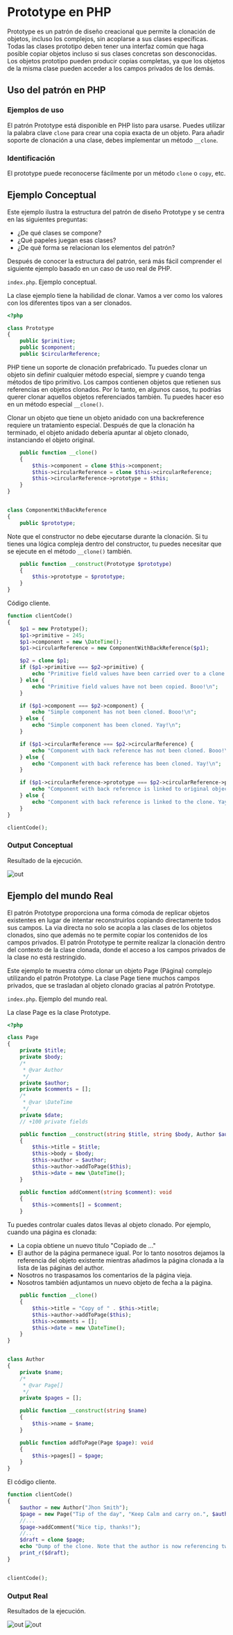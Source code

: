 # Prototype en PHP

Prototype es un patrón de diseño creacional que permite la clonación de objetos, incluso los complejos, sin acoplarse a sus clases específicas. Todas las clases prototipo deben tener una interfaz común que haga posible copiar objetos incluso si sus clases concretas son desconocidas. Los objetos prototipo pueden producir copias completas, ya que los objetos de la misma clase pueden acceder a los campos privados de los demás.

## Uso del patrón en PHP

### Ejemplos de uso

El patrón Prototype está disponible en PHP listo para usarse. Puedes utilizar la palabra clave `clone` para crear una copia exacta de un objeto. Para añadir soporte de clonación a una clase, debes implementar un método `__clone`.

### Identificación

El prototype puede reconocerse fácilmente por un método `clone` o `copy`, etc.

## Ejemplo Conceptual

Este ejemplo ilustra la estructura del patrón de diseño Prototype y se centra en las siguientes preguntas:

- ¿De qué clases se compone?
- ¿Qué papeles juegan esas clases?
- ¿De qué forma se relacionan los elementos del patrón?

Después de conocer la estructura del patrón, será más fácil comprender el siguiente ejemplo basado en un caso de uso real de PHP.

`index.php`. Ejemplo conceptual.

La clase ejemplo tiene la habilidad de clonar. Vamos a ver como los valores con los diferentes tipos van a ser clonados.

```php
<?php

class Prototype
{
    public $primitive;
    public $component;
    public $circularReference;
```

PHP tiene un soporte de clonación prefabricado. Tu puedes clonar un objeto sin definir cualquier método especial, siempre y cuando tenga métodos de tipo primitivo. Los campos contienen objetos que retienen sus referencias en objetos clonados. Por lo tanto, en algunos casos, tu podrías querer clonar aquellos objetos referenciados también. Tu puedes hacer eso en un método especial `__clone()`.

Clonar un objeto que tiene un objeto anidado con una backreference requiere un tratamiento especial. Después de que la clonación ha terminado, el objeto anidado debería apuntar al objeto clonado, instanciando el objeto original.

```php
    public function __clone()
    {
        $this->component = clone $this->component;
        $this->circularReference = clone $this->circularReference;
        $this->circularReference->prototype = $this;
    }
}


class ComponentWithBackReference
{
    public $prototype;
```

Note que el constructor no debe ejecutarse durante la clonación. Si tu tienes una lógica compleja dentro del constructor, tu puedes necesitar que se ejecute en el método `__clone()` también.

```php
    public function __construct(Prototype $prototype)
    {
        $this->prototype = $prototype;
    }
}
```

Código cliente.

```php
function clientCode() 
{
    $p1 = new Prototype();
    $p1->primitive = 245;
    $p1->component = new \DateTime();
    $p1->circularReference = new ComponentWithBackReference($p1);

    $p2 = clone $p1;
    if ($p1->primitive === $p2->primitive) {
        echo "Primitive field values have been carried over to a clone. Yay!\n";
    } else {
        echo "Primitive field values have not been copied. Booo!\n";
    }

    if ($p1->component === $p2->component) {
        echo "Simple component has not been cloned. Booo!\n";
    } else {
        echo "Simple component has been cloned. Yay!\n";
    }

    if ($p1->circularReference === $p2->circularReference) {
        echo "Component with back reference has not been cloned. Booo!\n";
    } else {
        echo "Component with back reference has been cloned. Yay!\n";
    }

    if ($p1->circularReference->prototype === $p2->circularReference->prototype) {
        echo "Component with back reference is linked to original object. Booo!\n";
    } else {
        echo "Component with back reference is linked to the clone. Yay!\n";
    }
}

clientCode();
```

### Output Conceptual

Resultado de la ejecución.

![out](../../../Z-IMG/prototype-10.png)

## Ejemplo del mundo Real

El patrón Prototype proporciona una forma cómoda de replicar objetos existentes en lugar de intentar reconstruirlos copiando directamente todos sus campos. La via directa no solo se acopla a las clases de los objetos clonados, sino que además no te permite copiar los contenidos de los campos privados. El patrón Prototype te permite realizar la clonación dentro del contexto de la clase clonada, donde el acceso a los campos privados de la clase no está restringido.

Este ejemplo te muestra cómo clonar un objeto Page (Página) complejo utilizando el patrón Prototype. La clase Page tiene muchos campos privados, que se trasladan al objeto clonado gracias al patrón Prototype.

`index.php`. Ejemplo del mundo real.

La clase Page es la clase Prototype.

```php
<?php

class Page
{
    private $title;
    private $body;
    /*
     * @var Author
     */
    private $author;
    private $comments = [];
    /* 
     * @var \DateTime 
     */
    private $date;
    // +100 private fields

    public function __construct(string $title, string $body, Author $author)
    {
        $this->title = $title;
        $this->body = $body;
        $this->author = $author;
        $this->author->addToPage($this);
        $this->date = new \DateTime();
    }

    public function addComment(string $comment): void
    {
        $this->comments[] = $comment;
    }
```

Tu puedes controlar cuales datos llevas al objeto clonado. Por ejemplo, cuando una página es clonada: 

- La copia obtiene un nuevo titulo "Copiado de ..."
- El author de la página permanece igual. Por lo tanto nosotros dejamos la referencia del objeto existente mientras añadimos la página clonada a la lista de las páginas del author.
- Nosotros no traspasamos los comentarios de la página vieja.
- Nosotros también adjuntamos un nuevo objeto de fecha a la página.

```php
    public function __clone()
    {
        $this->title = "Copy of " . $this->title;
        $this->author->addToPage($this);
        $this->comments = [];
        $this->date = new \DateTime();
    }
}


class Author
{
    private $name;
    /* 
     * @var Page[]
     */
    private $pages = [];

    public function __construct(string $name)
    {
        $this->name = $name;
    }

    public function addToPage(Page $page): void
    {
        $this->pages[] = $page;
    }
}
```

El código cliente.

```php
function clientCode()
{
    $author = new Author("Jhon Smith");
    $page = new Page("Tip of the day", "Keep Calm and carry on.", $author);
    //...
    $page->addComment("Nice tip, thanks!");
    //...
    $draft = clone $page;
    echo "Dump of the clone. Note that the author is now referencing two objects.\n\n";
    print_r($draft);
}


clientCode();
```

### Output Real

Resultados de la ejecución.

![out](../../../Z-IMG/prototype-11.png)
![out](../../../Z-IMG/prototype-12.png)
